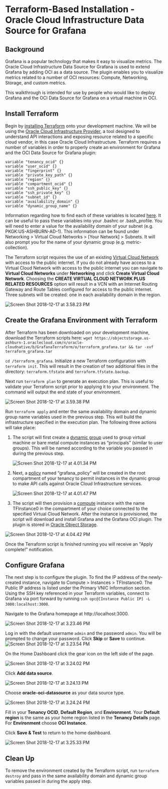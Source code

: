 # Terraform-Based Installation - Oracle Cloud Infrastructure Data Source for Grafana

## Background

Grafana is a popular technology that makes it easy to visualize metrics. The Oracle Cloud Infrastructure Data Source for Grafana is used to extend Grafana by adding OCI as a data source. The plugin enables you to visualize metrics related to a number of OCI resources: Compute, Networking, Storage, and custom metrics. 

This walkthrough is intended for use by people who would like to deploy Grafana and the OCI Data Source for Grafana on a virtual machine in OCI. 

## Install Terraform 

Begin by [installing Terraform](https://learn.hashicorp.com/terraform/getting-started/install) onto your development machine. We will be using the [Oracle Cloud Infrastructure Provider](https://www.terraform.io/docs/providers/oci/index.html), a tool designed to understand API interactions and exposing resource related to a specific cloud vendor, in this case Oracle Cloud Infrastructure. Terraform requires a number of variables in order to properly create an environment for Grafana and the OCI Data Source for Grafana plugin: 

```
variable "tenancy_ocid" {}
variable "user_ocid" {}
variable "fingerprint" {}
variable "private_key_path" {}
variable "region" {}
variable "compartment_ocid" {}
variable "ssh_public_key" {}
variable "ssh_private_key" {}
variable "subnet_id" {}
variable "availability_domain" {}
variable "dynamic_group_name" {}
```

Information regarding how to find each of these variables is located [here](https://docs.cloud.oracle.com/iaas/Content/API/Concepts/apisigningkey.htm). It can be useful to pass these variables into your .bashrc or .bash_profile. You will need to enter a value for the availability domain of your subnet (e.g. PKGK:US-ASHBURN-AD-1). This information can be found under Networking > Virtual Cloud Networks > [Your Network] > Subnets. It will also prompt you for the name of your dynamic group (e.g. metric-collection). 

The Terraform script requires the use of an existing [Virtual Cloud Network](https://docs.cloud.oracle.com/iaas/Content/Network/Tasks/managingVCNs.htm) with access to the public internet. If you do not already have access to a Virtual Cloud Network with access to the public internet you can navigate to **Virtual Cloud Networks** under **Networking** and click **Create Virtual
Cloud Network**. Choosing the **CREATE VIRTUAL CLOUD NETWORK PLUS RELATED RESOURCES** option will result in a VCN with an Internet Routing Gateway and Route Tables configured for access to the public internet. Three subnets will be created: one in each availability domain in the region. 

![Screen Shot 2018-12-17 at 3.58.23 PM](images/Screen%20Shot%202018-12-17%20at%203.58.23%20PM.png)

## Create the Grafana Environment with Terraform 

After Terraform has been downloaded on your development machine, download the Terraform scripts here: `wget https://objectstorage.us-ashburn-1.oraclecloud.com/n/oracle-cloudnative/b/GrafanaTerraform/o/terraform_grafana.tar && tar -xvf terraform_grafana.tar`

`cd /terraform_grafana`. Initialize a new Terraform configuration with `terraform init`. This will result in the creation of two additional files in the directory: `terraform.tfstate` and `terraform.tfstate.backup`. 

Next run `terraform plan` to generate an execution plan. This is useful to validate your Terraform script prior to applying it to your environment. The command will output the end state of your environment. 

![Screen Shot 2018-12-17 at 3.59.38 PM](images/Screen%20Shot%202018-12-17%20at%203.59.38%20PM.png)

Run `terraform apply` and enter the same availability domain and dynamic group name variables used in the previous step. This will build the infrastructure specified in the execution plan. The following three actions will take place: 

1. The script will first create a [dynamic group](https://docs.cloud.oracle.com/iaas/Content/Identity/Tasks/managingdynamicgroups.htm) used to group virtual machine or bare metal compute instances as “principals” (similar to user groups). This will be named according to the variable you passed in during the previous step. 

   ![Screen Shot 2018-12-17 at 4.01.34 PM](images/Screen%20Shot%202018-12-17%20at%204.01.34%20PM.png)

2. Next, a [policy](https://docs.cloud.oracle.com/iaas/Content/Identity/Concepts/policygetstarted.htm) named “grafana_policy” will be created in the root compartment of your tenancy to permit instances in the dynamic group to make API calls against Oracle Cloud Infrastructure services.

   ![Screen Shot 2018-12-17 at 4.01.47 PM](images/Screen%20Shot%202018-12-17%20at%204.01.47%20PM.png)

3. The script will then provision a [compute](https://docs.cloud.oracle.com/iaas/Content/Compute/Concepts/computeoverview.htm) instance with the name TFInstance0 in the compartment of your choice connected to the specified Virtual Cloud Network. After the instance is provisioned, the script will download and install Grafana and the Grafana OCI plugin. The plugin is stored in [Oracle Object Storage](https://docs.cloud.oracle.com/iaas/Content/Object/Concepts/objectstorageoverview.htm). 

![Screen Shot 2018-12-17 at 4.04.42 PM](images/Screen%20Shot%202018-12-17%20at%204.04.42%20PM.png)

Once the Terraform script is finished running you will receive an "Apply complete!" notification. 

## Configure Grafana

The next step is to configure the plugin. To find the IP address of the newly-created instance, navigate to Compute > Instances > TFInstance0. The Public IP address is listed under the Primary VNIC Information section. Using the SSH key referenced in your Terraform variables, connect to Grafana via port forward by running `ssh opc@[Instance Public IP] -L 3000:localhost:3000`. 

Navigate to the Grafana homepage at http://localhost:3000.

![Screen Shot 2018-12-17 at 3.23.46 PM](images/Screen%20Shot%202018-12-17%20at%203.23.46%20PM.png)

Log in with the default username `admin` and the password `admin`. You will be prompted to change your password. Click **Skip** or **Save** to continue. ![Screen Shot 2018-12-17 at 3.23.54 PM](images/Screen%20Shot%202018-12-17%20at%203.23.54%20PM.png)

On the Home Dashboard click the gear icon on the left side of the page.

![Screen Shot 2018-12-17 at 3.24.02 PM](images/Screen%20Shot%202018-12-17%20at%203.24.02%20PM.png)

Click **Add data source**.

![Screen Shot 2018-12-17 at 3.24.13 PM](images/Screen%20Shot%202018-12-17%20at%203.24.13%20PM.png)

 Choose **oracle-oci-datasource** as your data source type.

![Screen Shot 2018-12-17 at 3.24.24 PM](images/Screen%20Shot%202018-12-17%20at%203.24.17%20PM.png)

Fill in your **Tenancy OCID**, **Default Region**, and **Environment**. Your **Default region** is the same as your home region listed in the **Tenancy Details** page. For **Environment** choose **OCI Instance**. 

Click **Save & Test** to return to the home dashboard.

![Screen Shot 2018-12-17 at 3.25.33 PM](images/Screen_Shot_2019-02-08_at_10.19.56_AM.png)

## Clean Up 

To remove the environment created by the Terraform script, run `terraform destroy` and pass in the same availability domain and dynamic group variables passed in during the apply step.
